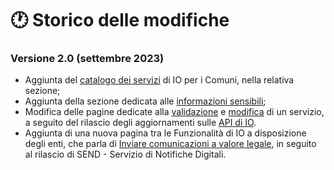# 🕐 Storico delle modifiche

### Versione 2.0 (settembre 2023)

* Aggiunta del [catalogo dei servizi](catalogo-dei-servizi-e-modelli/il-catalogo-dei-servizi-dei-comuni.md) di IO per i Comuni, nella relativa sezione;
* Aggiunta della sezione dedicata alle [informazioni sensibili](i-servizi-in-io/informazioni-sensibili.md);
* Modifica delle pagine dedicate alla [validazione](come-si-crea-un-servizio/validazione-pubblicazione-e-modifica-di-un-servizio/revisione.md) e [modifica](come-si-crea-un-servizio/validazione-pubblicazione-e-modifica-di-un-servizio/modifica.md) di un servizio, a seguito del rilascio degli aggiornamenti sulle [API di IO](https://docs.pagopa.it/io-guida-tecnica/api/openapi).
* Aggiunta di una nuova pagina tra le Funzionalità di IO a disposizione degli enti, che parla di [Inviare comunicazioni a valore legale](le-funzionalita-di-io-a-disposizione-degli-enti/inviare-comunicazioni-a-valore-legale.md), in seguito al rilascio di SEND - Servizio di Notifiche Digitali.
